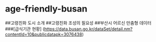 # age-friendly-busan
##고령친화 도시 소개
##고령친화 조성의 필요성
##부산시 어르신 만춤형 데이터
###[급식기관 현황]
(https://data.busan.go.kr/dataSet/detail.nm?contentId=10&publicdatapk=3076438)
